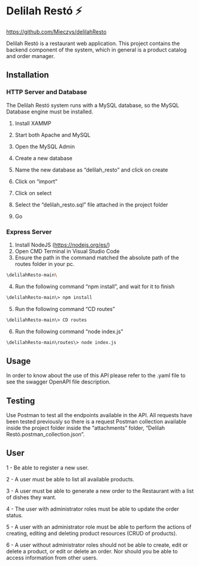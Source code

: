 # Delilah Restó :zap:
https://github.com/Mieczys/delilahResto


Delilah Restó is a restaurant web application. This project contains the backend component of the system, which in general is a product catalog and order manager.

## Installation

### HTTP Server and Database

The Delilah Restó system runs with a MySQL database, so the MySQL Database engine must be installed.

1. Install XAMMP

2. Start both Apache and MySQL

3. Open the MySQL Admin

4. Create a new database

5. Name the new database as “delilah_resto” and click on create

6. Click on “import”

7. Click on select

8. Select the “delilah_resto.sql” file attached in the project folder

9. Go


### Express Server

1. Install NodeJS (https://nodejs.org/es/)
2. Open CMD Terminal in Visual Studio Code
3. Ensure the path in the command matched the absolute path of the routes folder in your pc.

```bash
\delilahResto-main\
```

4. Run the following command “npm install”, and wait for it to finish

```bash
\delilahResto-main\> npm install
```

5. Run the following command “CD routes”

```bash
\delilahResto-main\> CD routes
```

6. Run the following command “node index.js”

```bash
\delilahResto-main\routes\> node index.js
```

## Usage

In order to know about the use of this API please refer to the .yaml file to see the swagger OpenAPI file description.

## Testing

Use Postman to test all the endpoints available in the API. All requests have been tested previously so there is a request Postman collection available inside the project folder inside the “attachments” folder, “Delilah Restó.postman_collection.json”.


## User

1 - Be able to register a new user.

2 - A user must be able to list all available products.

3 - A user must be able to generate a new order to the Restaurant with a list of dishes they want.

4 - The user with administrator roles must be able to update the order status.

5 - A user with an administrator role must be able to perform the actions of creating, editing and deleting product resources (CRUD of products).

6 - A user without administrator roles should not be able to create, edit or delete a product, or edit or delete an order. Nor should you be able to access information from other users.
